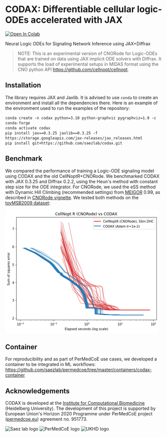 # CODAX: Differentiable cellular logic-ODEs accelerated with JAX
[![Open In Colab](https://colab.research.google.com/assets/colab-badge.svg)](https://colab.research.google.com/drive/12eRdpoDZXyxHH7HsrChG22zJEZIF9jnW)

Neural Logic ODEs for Signaling Network Inference using JAX+Diffrax

> NOTE: This is an experimental version of CNORode for Logic-ODEs that are trained on data using JAX implicit ODE solvers with Diffrax. It supports the load of experimental setups in MIDAS format using the CNO python API https://github.com/cellnopt/cellnopt.

## Installation

The library requires JAX and Jaxlib. It is advised to use `conda` to create an environment and install all the dependencies there. Here is an example of the environment used to run the examples of the repository:

```
conda create -n codax python=3.10 python-graphviz pygraphviz=1.9 -c conda-forge
conda activate codax
pip install jax==0.3.25 jaxlib==0.3.25 -f https://storage.googleapis.com/jax-releases/jax_releases.html
pip install git+https://github.com/saezlab/codax.git
```


## Benchmark

We compared the performance of training a Logic-ODE signaling model using CODAX and the old CellNoptR+CNORode. We benchmarked CODAX with JAX 0.3.25 and Diffrax 0.2.2, using the Heun's method with constant step size for the ODE integrator. For CNORode, we used the eSS method with Dynamic Hill Climbing (recommended settings) from [MEIGOR](https://www.bioconductor.org/packages/release/bioc/html/MEIGOR.html) 0.99, as described in [CNORode vignette](https://www.bioconductor.org/packages/release/bioc/vignettes/CNORode/inst/doc/CNORode-vignette.pdf). We tested both methods on the [toyMSB2009 dataset](https://github.com/saezlab/codax/tree/main/codax/nn_cno/datasets/wcs_benchmark):

![benchmark](https://github.com/saezlab/permedcoe/raw/master/experiments/codax_vs_cno/comparison_cnorode_codax.png)

## Container

For reproducibility and as part of PerMedCoE use cases, we developed a container to be integrated in ML workflows: https://github.com/saezlab/permedcoe/tree/master/containers/codax-container

## Acknowledgements 

CODAX is developed at the [Institute for Computational Biomedicine](https://saezlab.org) (Heidelberg University). The development of this project is supported by European Union's Horizon 2020 Programme under
PerMedCoE project ([permedcoe.eu](https://permedcoe.eu/)) agreement no. 951773.

<img src="https://raw.githubusercontent.com/saezlab/.github/main/profile/logos/saezlab.png" alt="Saez lab logo" height="64px" style="height:64px; width:auto"> <img src="https://lcsb-biocore.github.io/COBREXA.jl/stable/assets/permedcoe.svg" alt="PerMedCoE logo" height="64px" style="height:64px; width:auto"> <img src="https://yt3.googleusercontent.com/ytc/AIf8zZSHTQJs12aUZjHsVBpfFiRyrK6rbPwb-7VIxZQk=s176-c-k-c0x00ffffff-no-rj" alt="UKHD logo" height="64px" style="height:64px; width:auto">  

